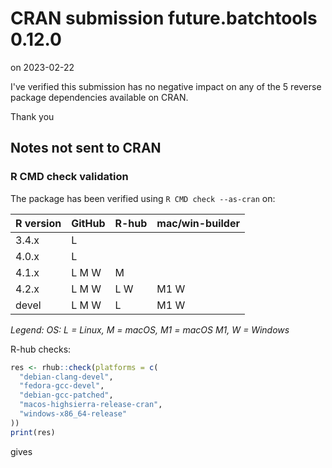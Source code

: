 # CRAN submission future.batchtools 0.12.0

on 2023-02-22

I've verified this submission has no negative impact on any of the 5 reverse package dependencies available on CRAN.

Thank you


## Notes not sent to CRAN

### R CMD check validation

The package has been verified using `R CMD check --as-cran` on:

| R version | GitHub | R-hub  | mac/win-builder |
| --------- | ------ | ------ | --------------- |
| 3.4.x     | L      |        |                 |
| 4.0.x     | L      |        |                 |
| 4.1.x     | L M W  |   M    |                 |
| 4.2.x     | L M W  | L   W  | M1 W            |
| devel     | L M W  | L      | M1 W            |

_Legend: OS: L = Linux, M = macOS, M1 = macOS M1, W = Windows_


R-hub checks:

```r
res <- rhub::check(platforms = c(
  "debian-clang-devel", 
  "fedora-gcc-devel",
  "debian-gcc-patched", 
  "macos-highsierra-release-cran",
  "windows-x86_64-release"
))
print(res)
```

gives

```
```
